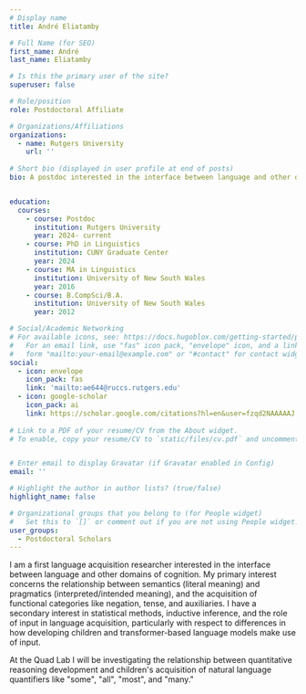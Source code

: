 ```yaml
---
# Display name
title: André Eliatamby

# Full Name (for SEO)
first_name: André
last_name: Eliatamby

# Is this the primary user of the site?
superuser: false

# Role/position
role: Postdoctoral Affiliate

# Organizations/Affiliations
organizations:
  - name: Rutgers University
    url: ''
    
# Short bio (displayed in user profile at end of posts)
bio: A postdoc interested in the interface between language and other domains of cognition.


education:
  courses:
    - course: Postdoc
      institution: Rutgers University
      year: 2024- current
    - course: PhD in Linguistics
      institution: CUNY Graduate Center
      year: 2024
    - course: MA in Linguistics
      institution: University of New South Wales
      year: 2016
    - course: B.CompSci/B.A.
      institution: University of New South Wales
      year: 2012

# Social/Academic Networking
# For available icons, see: https://docs.hugoblox.com/getting-started/page-builder/#icons
#   For an email link, use "fas" icon pack, "envelope" icon, and a link in the
#   form "mailto:your-email@example.com" or "#contact" for contact widget.
social:
  - icon: envelope
    icon_pack: fas
    link: 'mailto:ae644@ruccs.rutgers.edu'
  - icon: google-scholar
    icon_pack: ai
    link: https://scholar.google.com/citations?hl=en&user=fzqd2NAAAAAJ
    
# Link to a PDF of your resume/CV from the About widget.
# To enable, copy your resume/CV to `static/files/cv.pdf` and uncomment the lines below.


# Enter email to display Gravatar (if Gravatar enabled in Config)
email: ''

# Highlight the author in author lists? (true/false)
highlight_name: false

# Organizational groups that you belong to (for People widget)
#   Set this to `[]` or comment out if you are not using People widget.
user_groups:
  - Postdoctoral Scholars
---
```


I am a first language acquisition researcher interested in the interface between language and other domains of cognition. My primary interest concerns the relationship between semantics (literal meaning) and pragmatics (interpreted/intended meaning), and the acquisition of functional categories like negation, tense, and auxiliaries. I have a secondary interest in statistical methods, inductive inference, and the role of input in language acquisition, particularly with respect to differences in how developing children and transformer-based language models make use of input.
 
At the Quad Lab I will be investigating the relationship between quantitative reasoning development and children's acquisition of natural language quantifiers like "some", "all", "most", and "many."
